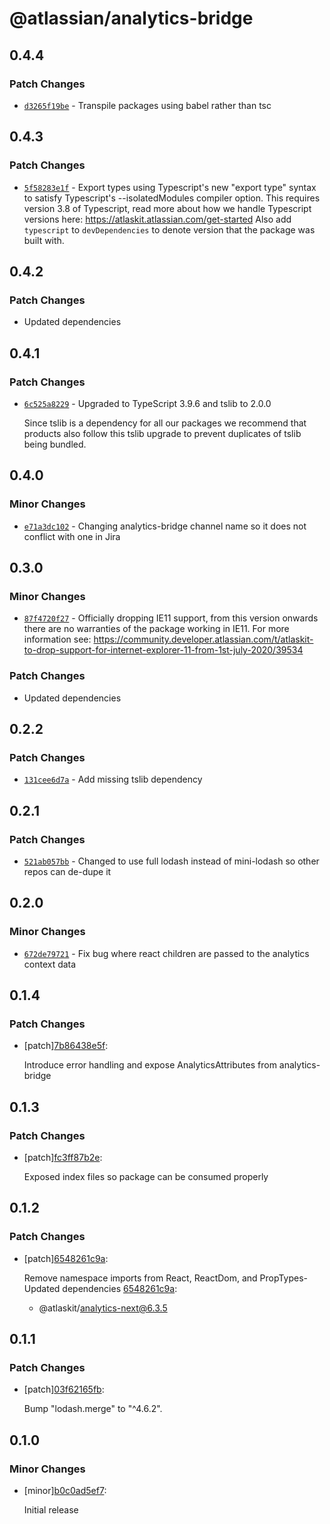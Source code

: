 # @atlassian/analytics-bridge

## 0.4.4

### Patch Changes

- [`d3265f19be`](https://bitbucket.org/atlassian/atlassian-frontend/commits/d3265f19be) - Transpile packages using babel rather than tsc

## 0.4.3

### Patch Changes

- [`5f58283e1f`](https://bitbucket.org/atlassian/atlassian-frontend/commits/5f58283e1f) - Export types using Typescript's new "export type" syntax to satisfy Typescript's --isolatedModules compiler option.
  This requires version 3.8 of Typescript, read more about how we handle Typescript versions here: https://atlaskit.atlassian.com/get-started
  Also add `typescript` to `devDependencies` to denote version that the package was built with.

## 0.4.2

### Patch Changes

- Updated dependencies

## 0.4.1

### Patch Changes

- [`6c525a8229`](https://bitbucket.org/atlassian/atlassian-frontend/commits/6c525a8229) - Upgraded to TypeScript 3.9.6 and tslib to 2.0.0

  Since tslib is a dependency for all our packages we recommend that products also follow this tslib upgrade
  to prevent duplicates of tslib being bundled.

## 0.4.0

### Minor Changes

- [`e71a3dc102`](https://bitbucket.org/atlassian/atlassian-frontend/commits/e71a3dc102) - Changing analytics-bridge channel name so it does not conflict with one in Jira

## 0.3.0

### Minor Changes

- [`87f4720f27`](https://bitbucket.org/atlassian/atlassian-frontend/commits/87f4720f27) - Officially dropping IE11 support, from this version onwards there are no warranties of the package working in IE11.
  For more information see: https://community.developer.atlassian.com/t/atlaskit-to-drop-support-for-internet-explorer-11-from-1st-july-2020/39534

### Patch Changes

- Updated dependencies

## 0.2.2

### Patch Changes

- [`131cee6d7a`](https://bitbucket.org/atlassian/atlassian-frontend/commits/131cee6d7a) - Add missing tslib dependency

## 0.2.1

### Patch Changes

- [`521ab057bb`](https://bitbucket.org/atlassian/atlassian-frontend/commits/521ab057bb) - Changed to use full lodash instead of mini-lodash so other repos can de-dupe it

## 0.2.0

### Minor Changes

- [`672de79721`](https://bitbucket.org/atlassian/atlassian-frontend/commits/672de79721) - Fix bug where react children are passed to the analytics context data

## 0.1.4

### Patch Changes

- [patch][7b86438e5f](https://bitbucket.org/atlassian/atlassian-frontend/commits/7b86438e5f):

  Introduce error handling and expose AnalyticsAttributes from analytics-bridge

## 0.1.3

### Patch Changes

- [patch][fc3ff87b2e](https://bitbucket.org/atlassian/atlassian-frontend/commits/fc3ff87b2e):

  Exposed index files so package can be consumed properly

## 0.1.2

### Patch Changes

- [patch][6548261c9a](https://bitbucket.org/atlassian/atlassian-frontend/commits/6548261c9a):

  Remove namespace imports from React, ReactDom, and PropTypes- Updated dependencies [6548261c9a](https://bitbucket.org/atlassian/atlassian-frontend/commits/6548261c9a):

  - @atlaskit/analytics-next@6.3.5

## 0.1.1

### Patch Changes

- [patch][03f62165fb](https://bitbucket.org/atlassian/atlassian-frontend/commits/03f62165fb):

  Bump "lodash.merge" to "^4.6.2".

## 0.1.0

### Minor Changes

- [minor][b0c0ad5ef7](https://bitbucket.org/atlassian/atlassian-frontend/commits/b0c0ad5ef7):

  Initial release
